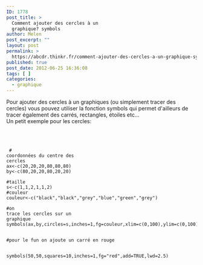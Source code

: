 ```yaml
---
ID: 1778
post_title: >
  Comment ajouter des cercles à un
  graphique? symbols
author: Melen
post_excerpt: ""
layout: post
permalink: >
  https://abcdr.thinkr.fr/comment-ajouter-des-cercles-a-un-graphique-symbols/
published: true
post_date: 2012-06-25 16:36:08
tags: [ ]
categories:
  - graphique
---
```

Pour ajouter des cercles à un graphiques (ou simplement tracer des cercles) vous pouvez utiliser la fonction symbols qui permet d'ailleurs de tracer également des carrés, rectangles, étoiles etc...<br />Un petit exemple pour les cercles:<br /><br /><br /> <pre><code><br /> # coordonnées du centre des cercles<br />ax&lt;-c(20,20,20,80,80,80)<br />by&lt;-c(80,20,20,80,20,20)<br /><br />#taille<br />s&lt;-c(1,1,2,1,1,2)<br />#couleur<br />couleur&lt;-c("black","black","grey","blue","green","grey")<br /><br />#on trace les cercles sur un graphique<br />symbols(ax,by,circles=s,inches=1,fg=couleur,xlim=c(0,100),ylim=c(0,100),lwd=2.5) <br /><br />#pour le fun on ajoute un carré en rouge<br /><br /> symbols(50,50,squares=10,inches=1,fg="red",add=TRUE,lwd=2.5) <br /> <br /></code></pre>
